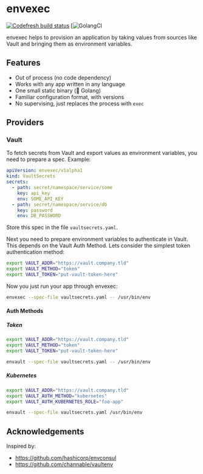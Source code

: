 # envexec

[![Codefresh build status]( https://g.codefresh.io/api/badges/pipeline/hypnoglow/hypnoglow%2Fenvexec%2Fenvexec?type=cf-1)]( https://g.codefresh.io/public/accounts/hypnoglow/pipelines/hypnoglow/envexec/envexec)
[![GolangCI](https://golangci.com/badges/github.com/hypnoglow/envexec.svg)

envexec helps to provision an application by taking values from
sources like Vault and bringing them as environment variables.

## Features

- Out of process (no code dependency)
- Works with any app written in any language
- One small static binary (💙 Golang)
- Familiar configuration format, with versions
- No supervising, just replaces the process with `exec`

## Providers

### Vault

To fetch secrets from Vault and export values as environment
variables, you need to prepare a spec. Example:

```yaml
apiVersion: envexec/v1alpha1
kind: VaultSecrets
secrets:
  - path: secret/namespace/service/some
    key: api_key
    env: SOME_API_KEY
  - path: secret/namespace/service/db
    key: password
    env: DB_PASSWORD
```

Store this spec in the file `vaultsecrets.yaml`.

Next you need to prepare environment variables to authenticate
in Vault. This depends on the Vault Auth Method. Lets consider the
simplest token authentication method:

```bash
export VAULT_ADDR="https://vault.company.tld"
export VAULT_METHOD="token"
export VAULT_TOKEN="put-vault-token-here"
```

Now you just run your app through envexec:

```bash
envexec --spec-file vaultsecrets.yaml -- /usr/bin/env
```

#### Auth Methods

##### Token

```bash
export VAULT_ADDR="https://vault.company.tld"
export VAULT_METHOD="token"
export VAULT_TOKEN="put-vault-token-here"

envault --spec-file vaultsecrets.yaml -- /usr/bin/env
```

##### Kubernetes

```bash
export VAULT_ADDR="https://vault.company.tld"
export VAULT_AUTH_METHOD="kubernetes"
export VAULT_AUTH_KUBERNETES_ROLE="foo-app"

envault --spec-file vaultsecrets.yaml /usr/bin/env
```

## Acknowledgements

Inspired by:

- https://github.com/hashicorp/envconsul
- https://github.com/channable/vaultenv
